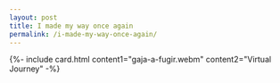 ```yaml
---
layout: post
title: I made my way once again
permalink: /i-made-my-way-once-again/
---
```


{%- include card.html content1="gaja-a-fugir.webm" content2="Virtual Journey" -%}